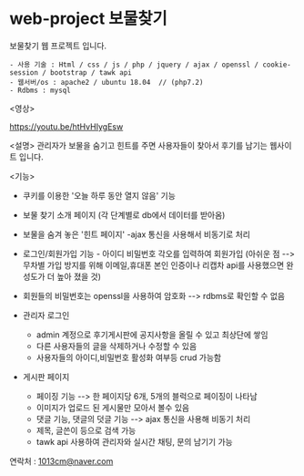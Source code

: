 # web-project 보물찾기
 
 보물찾기 웹 프로젝트 입니다.
    
    - 사용 기술 : Html / css / js / php / jquery / ajax / openssl / cookie-session / bootstrap / tawk api
    - 웹서버/os : apache2 / ubuntu 18.04  // (php7.2)
    - Rdbms : mysql
  
  <영상>
  
  https://youtu.be/htHvHIygEsw
  
  <설명>
  관리자가 보물을 숨기고 힌트를 주면 사용자들이 찾아서 후기를 남기는 웹사이트 입니다.
  
  <기능>
  
  - 쿠키를 이용한 '오늘 하루 동안 열지 않음' 기능
  
  - 보물 찾기 소개 페이지 (각 단계별로 db에서 데이터를 받아옴) 
  
  - 보물을 숨겨 놓은 '힌트 페이지' -ajax 통신을 사용해서 비동기로 처리
  
  - 로그인/회원가입 기능 - 아이디 비밀번호 각오를 입력하여 회원가입 
  (아쉬운 점 --> 무차별 가입 방지를 위해 이메일,휴대폰 본인 인증이나 리캡차 api를 사용했으면 완성도가 더 높아 졌을 것)
  
  - 회원들의 비밀번호는 openssl을 사용하여 암호화 --> rdbms로 확인할 수 없음
  
  - 관리자 로그인 
      - admin 계정으로 후기게시판에 공지사항을 올릴 수 있고 최상단에 쌓임 
      - 다른 사용자들의 글을 삭제하거나 수정할 수 있음
      - 사용자들의 아이디,비밀번호 활성화 여부등 crud 가능함
  
  - 게시판 페이지
      - 페이징 기능 --> 한 페이지당 6개, 5개의 블럭으로 페이징이 나타남
      - 이미지가 업로드 된 게시물만 모아서 볼수 있음
      - 댓글 기능, 댓글의 덧글 기능 --> ajax 통신을 사용해 비동기 처리
      - 제목, 글쓴이 등으로 검색 가능
      - tawk api 사용하여 관리자와 실시간 채팅, 문의 남기기 가능
      
     
연락처 : 1013cm@naver.com
